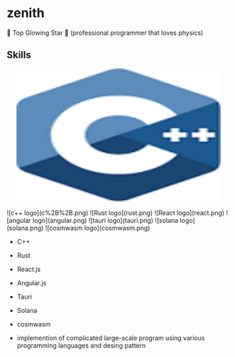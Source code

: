 # zenith
🌟 Top Glowing Star 🔭
(professional programmer that loves physics)

## Skills
<p align="center">
  <img width="460" height="300" src="c++.png">
</p>
![c++ logo](c%2B%2B.png) 
![Rust logo](rust.png)
![React logo](react.png) 
![angular logo](angular.png)
![tauri logo](tauri.png)
![solana logo](solana.png)
![cosmwasm logo](cosmwasm.png)

* C++


* Rust


* React.js


* Angular.js


* Tauri


* Solana


* cosmwasm

* implemention of complicated large-scale program using various programming languages and desing pattern

